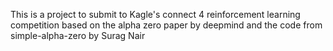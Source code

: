 This is a project to submit to Kagle's connect 4 reinforcement learning competition
based on the alpha zero paper by deepmind 
and the code from simple-alpha-zero by Surag Nair

